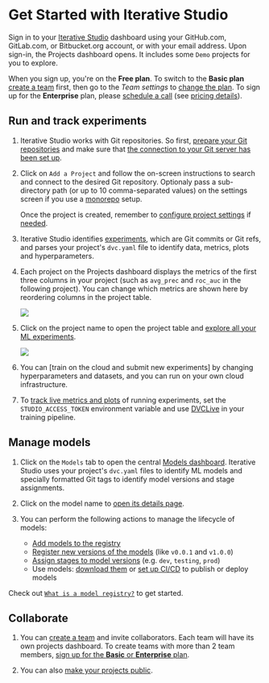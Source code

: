 # Get Started with Iterative Studio

Sign in to your [Iterative Studio](https://studio.iterative.ai/) dashboard using
your GitHub.com, GitLab.com, or Bitbucket.org account, or with your email
address. Upon sign-in, the Projects dashboard opens. It includes some `Demo`
projects for you to explore.

<admon type="tip">

When you sign up, you're on the **Free plan**. To switch to the **Basic plan**
[create a team] first, then go to the _Team settings_ to [change the plan]. To
sign up for the **Enterprise** plan, please [schedule a call] (see [pricing
details]).

</admon>

[create a team]: /doc/studio/user-guide/teams
[change the plan]:
  /doc/studio/user-guide/teams#change-your-team-plan-and-team-size
[schedule a call]: https://calendly.com/gtm-2/studio-introduction
[pricing details]: https://studio.iterative.ai/pricing

</admon>

## Run and track experiments

1. Iterative Studio works with Git repositories. So first, [prepare your Git
   repositories] and make sure that
   [the connection to your Git server has been set up](/doc/studio/user-guide/account-management#git-integrations).

[prepare your git repositories]:
  /doc/studio/user-guide/projects-and-experiments/what-is-a-project#prepare-your-repositories

2. Click on `Add a Project` and follow the on-screen instructions to search and
   connect to the desired Git repository. Optionaly pass a sub-directory path
   (or up to 10 comma-separated values) on the settings screen if you use a
   [monorepo] setup.

   <admon type="info">

   Once the project is created, remember to [configure project
   settings][project settings] if [needed][when do you need project settings].

   </admon>

3. Iterative Studio identifies [experiments](/doc/start#experiment-management),
   which are Git commits or Git refs, and parses your project's `dvc.yaml` file
   to identify data, metrics, plots and hyperparameters.

4. Each project on the Projects dashboard displays the metrics of the first
   three columns in your project (such as `avg_prec` and `roc_auc` in the
   following project). You can change which metrics are shown here by reordering
   columns in the project table.

   ![](https://static.iterative.ai/img/studio/project_card.png)

5. Click on the project name to open the project table and [explore all your ML
   experiments][explore ML experiments].

   ![](https://static.iterative.ai/img/studio/view_components.png)

6. You can [train on the cloud and submit new experiments] by changing
   hyperparameters and datasets, and you can run on your own cloud
   infrastructure.

7. To [track live metrics and plots][live-metrics-and-plots] of running
   experiments, set the `STUDIO_ACCESS_TOKEN` environment variable and use
   [DVCLive] in your training pipeline.

## Manage models

1. Click on the `Models` tab to open the central [Models dashboard]. Iterative
   Studio uses your project's `dvc.yaml` files to identify ML models and
   specially formatted Git tags to identify model versions and stage
   assignments.

   [models dashboard]:
     /doc/studio/user-guide/model-registry/view-and-compare-models#models-dashboard

2. Click on the model name to
   [open its details page](/doc/studio/user-guide/model-registry/view-and-compare-models#model-details-page).

3. You can perform the following actions to manage the lifecycle of models:
   - [Add models to the registry](/doc/studio/user-guide/model-registry/add-a-model)
   - [Register new versions of the models](/doc/studio/user-guide/model-registry/register-version)
     (like `v0.0.1` and `v1.0.0`)
   - [Assign stages to model versions](/doc/studio/user-guide/model-registry/assign-stage)
     (e.g. `dev`, `testing`, `prod`)
   - Use models:
     [download them](/doc/studio/user-guide/model-registry/use-models) or
     [set up CI/CD](/doc/studio/user-guide/model-registry/use-models) to publish
     or deploy models

Check out
[`What is a model registry?`](/doc/studio/user-guide/model-registry/what-is-a-model-registry)
to get started.

## Collaborate

1. You can [create a team] and invite collaborators. Each team will have its own
   projects dashboard. To create teams with more than 2 team members, [sign up
   for the **Basic** or **Enterprise** plan].

2. You can also [make your projects public].

[project settings]:
  /doc/studio/user-guide/projects-and-experiments/configure-a-project
[when do you need project settings]:
  /doc/studio/user-guide/projects-and-experiments/configure-a-project#scenarios-where-project-settings-are-required
[create multiple projects from a single git repository]:
  /doc/studio/user-guide/projects-and-experiments/create-a-project#create-multiple-projects-from-a-single-git-repository
[explore ml experiments]:
  /doc/studio/user-guide/projects-and-experiments/explore-ml-experiments
[create a team]: /doc/studio/user-guide/teams
[sign up for the **basic** or **enterprise** plan]:
  /doc/studio/user-guide/change-team-plan-and-size
[make your projects public]:
  /doc/studio/user-guide/projects-and-experiments/share-a-project
[submit new experiments]:
  /doc/studio/user-guide/projects-and-experiments/run-experiments
[live-metrics-and-plots]:
  /doc/studio/user-guide/projects-and-experiments/live-metrics-and-plots
[dvclive]: /doc/dvclive
[monorepo]:
  /doc/studio/user-guide/projects-and-experiments/configure-a-project#monorepo
